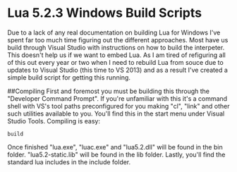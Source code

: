  # Lua 5.2.3 Windows Build Scripts
Due to a lack of any real documentation on building Lua for Windows I've spent far too much time figuring out the different approaches.  Most have us build through Visual Studio with instructions on how to build the interpeter.  This doesn't help us if we want to embed Lua.  As I am tired of refiguring all of this out every year or two when I need to rebuild Lua from souce due to updates to Visual Studio (this time to VS 2013) and as a result I've created a simple build script for getting this running.

##Compiling
First and foremost you must be building this through the "Developer Command Prompt".  If you're unfamiliar with this it's a command shell with VS's tool paths preconfigured for you making "cl", "link" and other such utilities available to you.  You'll find this in the start menu under Visual Studio Tools.
Compiling is easy:
```batch
build
```
Once finished "lua.exe", "luac.exe" and "lua5.2.dll" will be found in the bin folder.  "lua5.2-static.lib" will be found in the lib folder.  Lastly, you'll find the standard lua includes in the include folder.